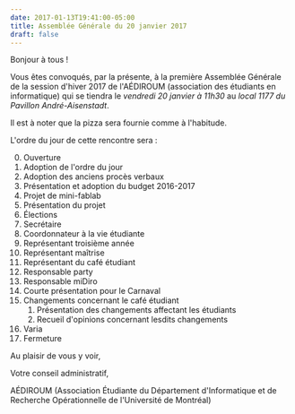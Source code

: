 ```yaml
---
date: 2017-01-13T19:41:00-05:00
title: Assemblée Générale du 20 janvier 2017
draft: false
---
```


Bonjour à tous !

Vous êtes convoqués, par la présente, à la première Assemblée Générale de
la session d'hiver 2017 de l'AÉDIROUM (association des étudiants en
informatique) qui se tiendra le *vendredi 20 janvier à 11h30*
au *local 1177 du Pavillon André-Aisenstadt*.

<!--more-->

Il est à noter que la pizza sera fournie comme à l'habitude.

L'ordre du jour de cette rencontre sera :

0. Ouverture
1. Adoption de l'ordre du jour
2. Adoption des anciens procès verbaux
3. Présentation et adoption du budget 2016-2017
4. Projet de mini-fablab
  1. Présentation du projet
5. Élections
  1. Secrétaire
  2. Coordonnateur à la vie étudiante
  3. Représentant troisième année
  4. Représentant maîtrise
  5. Représentant du café étudiant
  6. Responsable party
  7. Responsable miDiro
6. Courte présentation pour le Carnaval
7. Changements concernant le café étudiant
   1. Présentation des changements affectant les étudiants
   2. Recueil d'opinions concernant lesdits changements
9. Varia
10. Fermeture

Au plaisir de vous y voir,

Votre conseil administratif,

AÉDIROUM
(Association Étudiante du Département d'Informatique et
de Recherche Opérationnelle de l'Université de Montréal)
